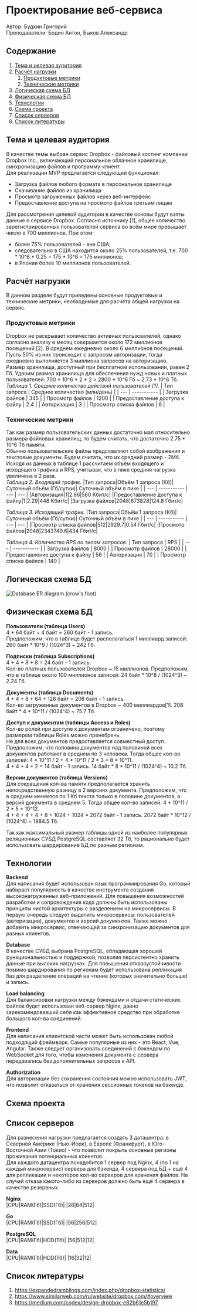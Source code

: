 # Проектирование веб-сервиса
Автор: Будкин Григорий<br>
Преподаватели: Бодин Антон, Быков Александр

## Содержание
1. [Тема и целевая аудитория](#introduction)
2. [Расчёт нагрузки](#load-calculation)
    1. [Продуктовые метрики](#product-metrics)
    2. [Технические метрики](#tech-metrics)
3. [Логическая схема БД](#logic-db)
4. [Физическая схема БД](#phys-db)
5. [Технологии](#techs)
6. [Схема проекта](#scheme)
7. [Список серверов](#servers)
8. [Список литературы](#literature)


## Тема и целевая аудитория <a name="introduction"></a>
В качестве темы выбран сервис Dropbox -  файловый хостинг компании Dropbox Inc., включающий персональное облачное хранилище, синхронизацию файлов и программу-клиент.<br>
Для реализации MVP предлагается следующий функционал: 
* Загрузка файлов любого формата в персональное хранилище
* Скачивание файлов из хранилища
* Просмотр загруженных файлов через веб-интерфейс
* Предоставление доступа на просмотр файлов третьим лицам

Для рассмотрения целевой аудитории в качестве основы будут взяты данные о сервисе Dropbox. Согласно источнику [1], общее количество зарегистрированных пользователей сервиса во всём мире превышает число в 700 миллионов. При этом:
* более 75% пользователей - вне США;
* следовательно в США находится около 25% пользователей, т.е. 700 * 10^6 * 0.25 = 175 * 10^6 = 175 миллионов;
* в Японии более 10 миллионов пользователей.

## Расчёт нагрузки <a name="load-calculation"></a>
В данном разделе будут приведены основные продуктовые и технические метрики, необходимые для расчёта общей нагрузки на сервис.

### Продуктовые метрики <a name="product-metrics"></a>
Dropbox не раскрывает количество активных пользователей, однако согласно анализу в месяц совершается около 172 миллионов посещений [2]. В среднем ежедневно около 6 миллионов посещений. Пусть 50% из них происходит с запросом авторизации, тогда ежедневно выполняется 3 миллиона запросов на авторизацию.<br>
Размер хранилища, доступный при бесплатном использовании, равен 2 Гб. Удвоим размер хранилища для обеспечения нужд новых и платных пользователей: 700 * 10^6 * 2 * 2 = 2800 * 10^6 Гб ~ 2.73 * 10^6 Тб.<br>
*Таблица 1. Среднее количество действий пользователей [1].*
| Тип запроса | Среднее количество (млн/день) |
| --- | ----------- |
| Загрузка файлов | 345 |
| Просмотр файлов | 1200 |
| Предоставление доступа к файлу | 2.4 |
| Авторизация | 3 |
| Просмотр списка файлов | 6 |

### Технические метрики <a name="tech-metrics"></a>
Так как размер пользовательских данных достаточно мал относительно размера файловых хранилищ, то будем считать, что достаточно 2.75 * 10^6 Тб памяти.<br>
Обычно пользовательские файлы представляют собой изображения и текстовые документы. Будем считать, что их средний размер - 2Мб. Исходя из данных в таблице 1 рассчитаем объём входящего и исходящего трафика и RPS, учитывая, что в пике средняя нагрузка увеличена в 2 раза.<br>
*Таблица 2. Входящий трафик.*
|Тип запроса|Объём 1 запроса (Кб)|Суточный объём (Гб/сутки)| Суточный объём в пике |
| --- | ----------- | --- | --- |
|Авторизация|1|2.86|560 Кбит/с|
|Предоставление доступа к файлу|1|2.29|448 Кбит/с|
|Загрузка файлов|2048|673828|124.8 Гбит/с|

*Таблица 3. Исходящий трафик.*
|Тип запроса|Объём 1 запроса (Кб)|Суточный объём (Гб/сутки)| Суточный объём в пике |
| --- | ----------- | --- | --- |
|Просмотр списка файлов|512|2929.7|0.54 Гбит/с|
|Просмотр файлов|2048|2343749.6|434 Гбит/с|

*Таблица 4. Количество RPS по типам запросов.*
| Тип запроса | RPS |
| --- | ----------- |
| Загрузка файлов | 8000 |
| Просмотр файлов | 28000 |
| Предоставление доступа к файлу | 56 |
| Авторизация | 70 |
| Просмотр списка файлов | 140 |

## Логическая схема БД <a name="logic-db"></a>
![Database ER diagram (crow's foot)](https://user-images.githubusercontent.com/40579712/146390804-4ff28e56-ca58-4676-bd5b-7577aac3675b.png)

## Физическая схема БД <a name="phys-db"></a>
**Пользователи (таблица Users)**<br>
4 * 64 байт + 4 байт = 260 байт - 1 запись.<br>
Предположим, что в таблице будет располагаться 1 миллиард записей: 260 байт * 10^9 / (1024^3) ~ 242 Гб.

**Подписки (таблица Subscriptions)**<br>
4 + 4 + 8 + 8 = 24 байт - 1 запись.<br>
Кол-во платных пользователей Dropbox ~ 15 миллионов. Предположим, что в таблице около 100 миллионов записей: 24 байт * 10^8 / (1024^3) ~ 2.24 Гб.

**Документы (таблица Documents)**<br>
4 + 4 + 8 + 64 + 128 байт = 208 байт - 1 запись.<br>
Кол-во загруженных документов в Dropbox ~ 400 миллиардов[1]. 208 байт * 4 * 10^11 / (1024^4) ~ 75.7 Тб.

**Доступ к документам (таблицы Access и Roles)**<br>
Кол-во ролей при доступе к документам ограничено, поэтому размером таблицы Roles можно пренебречь.<br>
Не для всех документов предоставляется совместный доступ. Предположим, что половина документов над половиной всех документов работают в среднем по 3 человека. Тогда общее кол-во записей: 4 * 10^11 / 2 + 4 * 10^11 / 2 * 3 = 8 * 10^11.<br>
4 + 4 + 4 + 2 = 14 байт - 1 запись. 14 байт * 8 * 10^11 / (1024^4) ~ 10.2 Тб.

**Версии документов (таблица Versions)**<br>
Для сокращения кол-ва памяти предполагается хранить непосредственную разницу в 2 версиях документа. Предположим, что в среднем меняется по 1 Кб текста только в половине документов, а версий документа в среднем 5. Тогда общее кол-во записей: 4 * 10^11 / 2 * 5 = 10^12.<br>
4 + 4 + 4 + 4 + 8 + 1024 + 1024 = 2072 байт - 1 запись. 2072 байт * 10^12 / (1024^4) ~ 1884.5 Тб.

Так как максимальный размер таблицы одной из наиболее популярных реляционных СУБД PostgreSQL составляет 32 Тб, то рационально будет использовать шардирование БД по разным регионам.

## Технологии <a name="techs"></a>
**Backend**<br>
Для написания будет использован язык программирования Go, который набирает популярность в качестве инструмента создания высоконагруженных веб-приложений. Для повышения возможностей разработки и сопровождения кода должны быть использованы принципы чистой архитектуры с разделением на микросервисы. В первую очередь следует выделить микросервисы: пользователей (авторизации), документов и версий документов. Также можно добавить микросервис, отвечающий за синхронизацию документов для разных клиентов. 

**Database**<br>
В качестве СУБД выбрана PostgreSQL, обладающая хорошей функциональностью и поддержкой, позволяя персистентно хранить данные при высоких нагрузках. Для повышения отказоустойчивости помимо шардирования по регионам будет использована репликация баз для разделение операций на чтение (которых значительно больше) и запись.

**Load balancing**<br>
Для балансировки нагрузки между бэкендами и отдачи статических файлов будет использован веб-сервер Nginx, давно зарекомендовавший себя как эффективное средство при обработке большого кол-ва соединений.

**Frontend**<br>
Для написания клиентской части может быть использован любой подходящий фреймворк. Самые популярные из них - это React, Vue, Angular. Также следует организовать соединений с бэкендом по WebSocket для того, чтобы изменения документа с сервера передавались без дополнительных запросов к API.

**Authorization**<br>
Для авторизации без сохранения состояния можно использовать JWT, что позволит отказаться от хранения сессионных токенов на бэкенде.

## Схема проекта <a name="scheme"></a>


## Список серверов <a name="servers"></a>
Для разнесения нагрузки предлагается создать 3 датацентра: в Северной Америке (Нью-Йорк), в Европе (Франкфурт), в Юго-Восточной Азии (Токио) - что позволит покрыть основные регионы проживания потенциальных клиентов.<br>
Для каждого датацентра понадобится 1 сервер под Nginx, 4 (по 1 на каждый микросервис) сервера для бэкенда, 4 сервера под БД + ещё 4 для репликации и некоторое кол-во серверов для хранения файлов. На случай отказа какого-либо из серверов должно быть ещё 4 сервера в качестве резервных.

**Nginx**<br>
|CPU|RAM(Гб)|SSD(Гб)|
|28|64|512|

**Go**<br>
|CPU|RAM(Гб)|SSD(Гб)|
|56|256|512|

**PostgreSQL**<br>
|CPU|RAM(Гб)|HDD(Тб)|
|56|512|12|

**Data**<br>
|CPU|RAM(Гб)|HDD(Тб)|
|16|32|12|

## Список литературы <a name="literature"></a>
1. https://expandedramblings.com/index.php/dropbox-statistics/
2. https://www.similarweb.com/ru/website/dropbox.com/#overview
3. https://medium.com/codex/design-dropbox-e82b61e5b197
